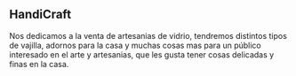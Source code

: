 ## HandiCraft
Nos dedicamos a la venta de artesanias de vidrio, tendremos distintos tipos de vajilla, adornos para la casa y muchas cosas mas para un público interesado en el arte y artesanias, que les gusta tener cosas delicadas y finas en la casa.